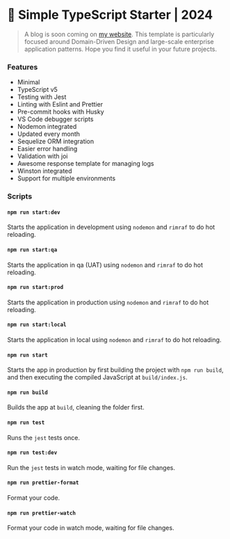 # 🧰 Simple TypeScript Starter | 2024

> A blog is soon coming on [my website](https://codedcoffee.com.pk). This template is particularly focused around Domain-Driven Design and large-scale enterprise application patterns. Hope you find it useful in your future projects.

### Features

- Minimal
- TypeScript v5
- Testing with Jest
- Linting with Eslint and Prettier
- Pre-commit hooks with Husky
- VS Code debugger scripts
- Nodemon integrated
- Updated every month
- Sequelize ORM integration
- Easier error handling
- Validation with joi
- Awesome response template for managing logs
- Winston integrated
- Support for multiple environments

### Scripts

#### `npm run start:dev`

Starts the application in development using `nodemon` and `rimraf` to do hot reloading.

#### `npm run start:qa`

Starts the application in qa (UAT) using `nodemon` and `rimraf` to do hot reloading.

#### `npm run start:prod`

Starts the application in production using `nodemon` and `rimraf` to do hot reloading.

#### `npm run start:local`

Starts the application in local using `nodemon` and `rimraf` to do hot reloading.

#### `npm run start`

Starts the app in production by first building the project with `npm run build`, and then executing the compiled JavaScript at `build/index.js`.

#### `npm run build`

Builds the app at `build`, cleaning the folder first.

#### `npm run test`

Runs the `jest` tests once.

#### `npm run test:dev`

Run the `jest` tests in watch mode, waiting for file changes.

#### `npm run prettier-format`

Format your code.

#### `npm run prettier-watch`

Format your code in watch mode, waiting for file changes.
